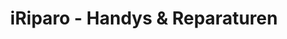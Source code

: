 ---
title: "iRiparo - Handys & Reparaturen"
url: /aachen/iriparo-handys-und-reparaturen/
shop: Handy
---